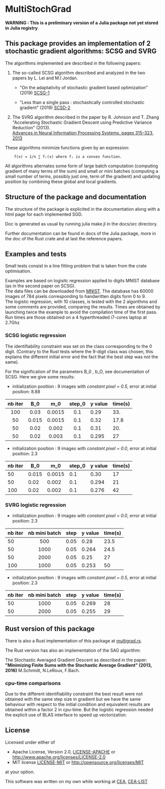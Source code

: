 
# MultiStochGrad

**WARNING : This is a preliminary version of a Julia package not yet stored in Julia registry**.

## This package provides an implementation of 2 stochastic gradient algorithms: SCSG and SVRG

 The algorithms implemented are described in the following papers:

1. The so-called SCSG algorithm described and analyzed in the two papers by L. Lei and  M.I Jordan.

    - "On the adaptativity of stochastic gradient based optimization" (2019)
    [SCSG-1](https://arxiv.org/abs/1904.04480)

    - "Less than a single pass : stochastically controlled stochastic gradient" (2019)
    [SCSD-2](https://arxiv.org/abs/1609.03261)

2. The SVRG algorithm described in the paper by R. Johnson and T. Zhang
    "Accelerating Stochastic Gradient Descent using Predictive Variance Reduction" (2013).  
    [Advances in Neural Information Processing Systems, pages 315–323, 2013](https://papers.nips.cc/paper/4937-accelerating-stochastic-gradient-descent-using-predictive-variance-reduction.pdf)

These algorithms minimize functions given by an expression:  

        f(x) = 1/n ∑ fᵢ(x) where fᵢ is a convex function.

All algorithms alternates some form of large batch computation (computing gradient of many terms of the sum)
and small or mini batches (computing a small number of terms, possibly just one, term of the gradient)
and updating position by combining these global and local gradients.

## Structure of the package and documentation

The structure of the package is explicited in the documentation along with a html page for each implemented SGD.  

Doc is generated as usual by running julia make.jl in the docs/src directory.  

Further documentation can be found in docs of the Julia package, more in the doc of the Rust crate and at last the reference papers.

## Examples and tests

Small tests consist in a line fitting problem that is taken  from the crate optimisation.

Examples are based on logisitc regression applied to digits MNIST database
(as in the second paper on SCSG).  
The data files can be downloaded from [MNIST](http://yann.lecun.com/exdb/mnist).
The database has 60000 images of 784 pixels corresponding to
handwritten digits form 0 to 9.  
The logistic regression, with 10 classes,  is tested with the 2 algorithms and some comments are provided, comparing the results.
Times are obtained by launching twice the example to avoid the compilation time of the first pass.
Run times are those obtained on a 4 hyperthreaded i7-cores laptop at 2.7Ghz

### SCSG logistic regression

The identifiability constraint was set on the class corresponding to the 0 digit. (Contrary to the Rust tests
where the 9-digit class was chosen, this explains the different initial error and the fact that the best step
was not the same).

For the signification of the parameters B_0 , b_O, see documentation of SCSG.
Here we give some results:

- initialization position : 9 images with *constant pixel = 0.5*,
error at initial position: 8.88

| nb iter | B_0    |   m_0    | step_0  | y value | time(s) |
|  :---:  | :---:  |  :-----: | :----:  |   ----  |  ----   |
| 100     | 0.03   |  0.0015  |  0.1    |  0.29   |  33.    |
|  50     | 0.015  |  0.0015  |  0.1    |  0.32   |  17.8   |
|  50     | 0.02   |  0.002   |  0.1    |  0.31   |  20.    |
|  50     | 0.02   |  0.003   |  0.1    |  0.295  |  27     |

- initialization position : 9 images with *constant pixel = 0.0*,
error at initial position: 2.3

| nb iter | B_0    |   m_0    | step_0  | y value  | time(s) |
|  ---    |----    |  ----    | ------  |   ----   |  ----  |
|  50     | 0.015  |  0.0015  |  0.1    |  0.30    |  17    |
|  50     | 0.02   |  0.002   |  0.1    |  0.294   |  21    |
|  100    | 0.02   |  0.002   |  0.1    |  0.276   |  42    |

### SVRG logistic regression

- initialization position : 9 images with *constant pixel = 0.0*,
error at initial position: 2.3

| nb iter |  nb mini batch     | step    | y value  | time(s) |
|  ---    |     :---:          | ------  |   ----   |  ----  |
|  50     |     500            |  0.05   |  0.28    |  23.5  |
|  50     |     1000           |  0.05   |  0.264   |  24.5  |  
|  50     |     2000           |  0.05   |  0.25    |  27    |  
|  100     |    1000           |  0.05   |  0.253   |  50    |

- initialization position : 9 images with *constant pixel = 0.5*,
error at initial position: 2.3

| nb iter |  nb mini batch     | step    | y value  | time(s) |
|  ---    |     :---:          | ------  |   ----   |  ----   |
|  50     |     1000           |  0.05   |  0.269   |  28     |  
|  50     |     2000           |  0.05   |  0.255   |  29     |  

## Rust version of this package

There is also a Rust implementation of this package at [multigrad.rs](https://github.com/jean-pierreBoth/multistochgrad).  

The Rust version has also an implementation of the SAG algorithm:

The Stochastic Averaged Gradient Descent as described in the paper:
**"Minimizing Finite Sums with the Stochastic Average Gradient" (2013, 2016)**
M.Schmidt, N.LeRoux, F.Bach.

### cpu-time comparisons  

Due to the different identifiability constraint the best result were not obtained with
the same step size in gradient but we have the same behaviour with respect to the initial condition
and equivalent results are obtained within a factor 2 in cpu-time. But
the logistic regression needed the explicit use of BLAS interface to speed up vectorization.

## License

Licensed under either of

- Apache License, Version 2.0, [LICENSE-APACHE](LICENSE-APACHE) or <http://www.apache.org/licenses/LICENSE-2.0>
- MIT license [LICENSE-MIT](LICENSE-MIT) or <http://opensource.org/licenses/MIT>

at your option.

This software was written on my own while working at [CEA](http://www.cea.fr/), [CEA-LIST](http://www-list.cea.fr/en/)

